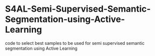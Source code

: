 # S4AL-Semi-Supervised-Semantic-Segmentation-using-Active-Learning
code to select best samples to be used for semi supervised semantic segmentation using Active Learning
